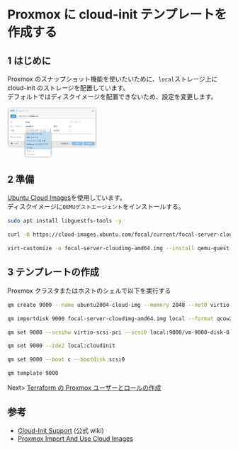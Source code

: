 # Proxmox に cloud-init テンプレートを作成する

## 1 はじめに

Proxmox のスナップショット機能を使いたいために、`local`ストレージ上に cloud-init のストレージを配置しています。  
デフォルトではディスクイメージを配置できないため、設定を変更します。

<img src="./image/storage.jpg" width="40%">

## 2 準備

[Ubuntu Cloud Images](https://cloud-images.ubuntu.com/)を使用しています。   
ディスクイメージに`QEMUゲストエージェント`をインストールする。

```bash
sudo apt install libguestfs-tools -y
```

```bash
curl -O https://cloud-images.ubuntu.com/focal/current/focal-server-cloudimg-amd64.img
```

```bash
virt-customize -a focal-server-cloudimg-amd64.img --install qemu-guest-agent --timezone Asia/Tokyo
```

## 3 テンプレートの作成

Proxmox クラスタまたはホストのシェルで以下を実行する

```bash
qm create 9000 --name ubuntu2004-cloud-img --memory 2048 --net0 virtio,bridge=vmbr0 --agent 1
```

```bash
qm importdisk 9000 focal-server-cloudimg-amd64.img local --format qcow2
```

```bash
qm set 9000 --scsihw virtio-scsi-pci --scsi0 local:9000/vm-9000-disk-0.qcow2
```

```bash
qm set 9000 --ide2 local:cloudinit
```

```bash
qm set 9000 --boot c --bootdisk scsi0
```

```bash
qm template 9000
```

Next> [Terraform の Proxmox ユーザーとロールの作成](./terraform.md#3-terraform-の-proxmox-ユーザーとロールの作成)

## 参考

- [Cloud-Init Support](https://pve.proxmox.com/wiki/Cloud-Init_Support) (公式 wiki)
- [Proxmox Import And Use Cloud Images](https://codingpackets.com/blog/proxmox-import-and-use-cloud-images/)
